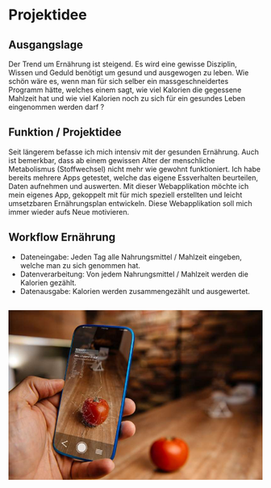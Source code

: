 # Projektidee

## Ausgangslage
Der Trend um Ernährung ist steigend.
Es wird eine gewisse Disziplin, Wissen und Geduld benötigt um gesund und ausgewogen zu leben.
Wie schön wäre es, wenn man für sich selber ein massgeschneidertes Programm hätte, welches einem sagt, wie viel Kalorien die gegessene Mahlzeit hat und wie viel Kalorien noch zu sich für ein gesundes Leben eingenommen werden darf ?

## Funktion / Projektidee
Seit längerem befasse ich mich intensiv mit der gesunden Ernährung. Auch ist bemerkbar, dass ab einem gewissen Alter der menschliche Metabolismus (Stoffwechsel) nicht mehr wie gewohnt funktioniert. Ich habe bereits mehrere Apps getestet, welche das eigene Essverhalten beurteilen, Daten aufnehmen und auswerten.
Mit dieser Webapplikation möchte ich mein eigenes App, gekoppelt mit für mich speziell erstellten und leicht umsetzbaren Ernährungsplan entwickeln. Diese Webapplikation soll mich immer wieder aufs Neue motivieren.

## Workflow Ernährung
* Dateneingabe: Jeden Tag alle Nahrungsmittel / Mahlzeit eingeben, welche man zu sich genommen hat.
* Datenverarbeitung: Von jedem Nahrungsmittel / Mahlzeit werden die Kalorien gezählt.
* Datenausgabe: Kalorien werden zusammengezählt und ausgewertet. 

##  
![Bild 1](Kalorienzähler.jpg)